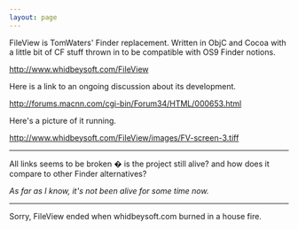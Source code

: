 ```yaml
---
layout: page
---
```


FileView is TomWaters' Finder replacement.  Written in ObjC and Cocoa with a little bit of CF stuff thrown in to be compatible with OS9 Finder notions.

http://www.whidbeysoft.com/FileView

Here is a link to an ongoing discussion about its development.

http://forums.macnn.com/cgi-bin/Forum34/HTML/000653.html

Here's a picture of it running.

http://www.whidbeysoft.com/FileView/images/FV-screen-3.tiff

----

All links seems to be broken � is the project still alive? and how does it compare to other Finder alternatives?

*As far as I know, it's not been alive for some time now.*

----

Sorry, FileView ended when whidbeysoft.com burned in a house fire.
